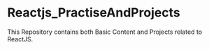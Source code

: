 # Reactjs_PractiseAndProjects
This Repository contains both Basic Content and Projects related to ReactJS.
